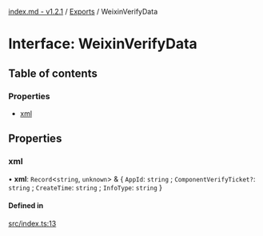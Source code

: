 [index.md - v1.2.1](../README.md) / [Exports](../modules.md) / WeixinVerifyData

# Interface: WeixinVerifyData

## Table of contents

### Properties

- [xml](WeixinVerifyData.md#xml)

## Properties

### xml

• **xml**: `Record`<`string`, `unknown`\> & { `AppId`: `string` ; `ComponentVerifyTicket?`: `string` ; `CreateTime`: `string` ; `InfoType`: `string`  }

#### Defined in

[src/index.ts:13](https://github.com/saqqdy/node-wxcrypto/blob/5664070/src/index.ts#L13)
